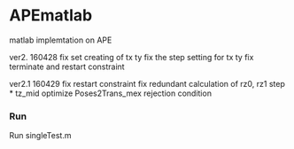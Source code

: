 # APEmatlab

matlab implemtation on APE

ver2. 160428
  fix set creating of tx ty
  fix the step setting for tx ty
  fix terminate and restart constraint

ver2.1 160429
  fix restart constraint
  fix redundant calculation of rz0, rz1 step * tz_mid
  optimize Poses2Trans_mex rejection condition 
 
### Run

Run singleTest.m